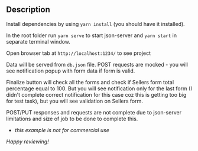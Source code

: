 ## Description

Install dependencies by using `yarn install` (you should have it installed). 

In the root folder run `yarn serve` to start json-server and `yarn start` in separate terminal window.

Open browser tab at `http://localhost:1234/` to see project

Data will be served from `db.json` file. POST requests are mocked - you will see notification popup with form data if form is valid.

Finalize button will check all the forms and check if Sellers form total percentage equal to 100. But you will see notification only for the last form (I didn't complete correct notification for this case coz this is getting too big for test task), but you will see validation on Sellers form.

POST/PUT responses and requests are not complete due to json-server limitations and size of job to be done to complete this.

* *this example is not for commercial use*

*Happy reviewing!*
